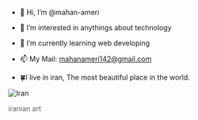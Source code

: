 - 👋 Hi, I’m @mahan-ameri
- 👀 I’m interested in anythings about technology
- 🌱 I’m currently learning web developing
- 📫 My Mail: mahanameri142@gmail.com

- 🍀I live in iran, The most beautiful place in the world.

![Iran](https://irantours24.com/wp-content/uploads/2017/01/Iranian-Art345524.jpg)
<p style="opacity: 0.7;">iranian art</p>
<!---
mahan-ameri/mahan-ameri is a ✨ special ✨ repository because its `README.md` (this file) appears on your GitHub profile.
You can click the Preview link to take a look at your changes.
--->
